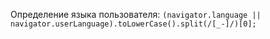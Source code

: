 Определение языка пользователя: `(navigator.language || navigator.userLanguage).toLowerCase().split(/[_-]/)[0];`
